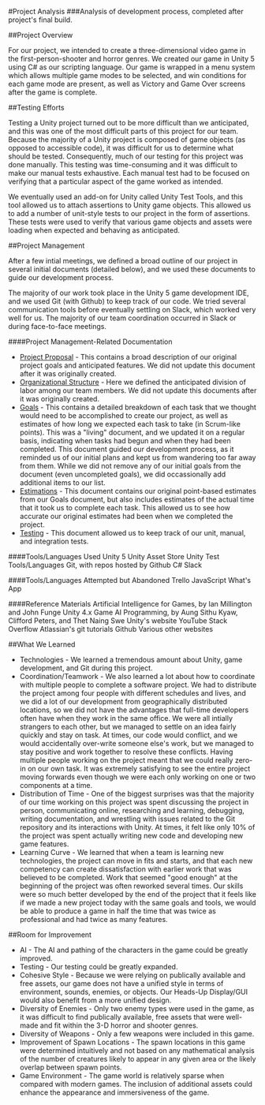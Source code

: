 #Project Analysis
###Analysis of development process, completed after project's final build.

##Project Overview

For our project, we intended to create a three-dimensional video game in the first-person-shooter and horror genres. We created our game in Unity 5 using C# as our scripting language. Our game is wrapped in a menu system which allows multiple game modes to be selected, and win conditions for each game mode are present, as well as Victory and Game Over screens after the game is complete.

##Testing Efforts

Testing a Unity project turned out to be more difficult than we anticipated, and this was one of the most difficult parts of this project for our team. Because the majority of a Unity project is composed of game objects (as opposed to accessible code), it was difficult for us to determine what should be tested. Consequently, much of our testing for this project was done manually. This testing was time-consuming and it was difficult to make our manual tests exhaustive. Each manual test had to be focused on verifying that a particular aspect of the game worked as intended.

We eventually used an add-on for Unity called Unity Test Tools, and this tool allowed us to attach assertions to Unity game objects. This allowed us to add a number of unit-style tests to our project in the form of assertions. These tests were used to verify that various game objects and assets were loading when expected and behaving as anticipated.

##Project Management 

After a few intial meetings, we defined a broad outline of our project in several initial documents (detailed below), and we used these documents to guide our development process.

The majority of our work took place in the Unity 5 game development IDE, and we used Git (with Github) to keep track of our code. We tried several communication tools before eventually settling on Slack, which worked very well for us. The majority of our team coordination occurred in Slack or during face-to-face meetings.

####Project Management-Related Documentation

* [Project Proposal](https://github.com/amikus/horror-game/blob/master/docs/Project%20Proposal.md) - This contains a broad description of our original project goals and anticipated features. We did not update this document after it was originally created.
* [Organizational Structure](https://github.com/amikus/horror-game/blob/master/docs/Organizational%20Structure.md) - Here we defined the anticipated division of labor among our team members. We did not update this documents after it was originally created.
* [Goals](https://github.com/amikus/horror-game/blob/master/docs/Goals.md) - This contains a detailed breakdown of each task that we thought would need to be accomplished to create our project, as well as estimates of how long we expected each task to take (in Scrum-like points). This was a "living" document, and we updated it on a regular basis, indicating when tasks had begun and when they had been completed. This document guided our development process, as it reminded us of our initial plans and kept us from wandering too far away from them. While we did not remove any of our initial goals from the document (even uncompleted goals), we did occassionally add additional items to our list.
* [Estimations](https://github.com/amikus/horror-game/blob/master/docs/Estimations.md) - This document contains our original point-based estimates from our Goals document, but also includes estimates of the actual time that it took us to complete each task. This allowed us to see how accurate our original estimates had been when we completed the project.
* [Testing](https://github.com/amikus/horror-game/blob/master/docs/Testing.md)  - This document allowed us to keep track of our unit, manual, and integration tests.

####Tools/Languages Used
Unity 5
Unity Asset Store
Unity Test Tools/Languages
Git, with repos hosted by Github
C#
Slack

####Tools/Languages Attempted but Abandoned
Trello
JavaScript
What's App

####Reference Materials
Artificial Intelligence for Games, by Ian Millington and John Funge
Unity 4.x Game AI Programming, by Aung Sithu Kyaw, Clifford Peters, and Thet Naing Swe
Unity's website
YouTube
Stack Overflow
Atlassian's git tutorials
Github
Various other websites

##What We Learned

* Technologies - We learned a tremendous amount about Unity, game development, and Git during this project.
* Coordination/Teamwork - We also learned a lot about how to coordinate with multiple people to complete a software project. We had to distribute the project among four people with different schedules and lives, and we did a lot of our development from geographically distributed locations, so we did not have the advantages that full-time developers often have when they work in the same office. We were all intially strangers to each other, but we managed to settle on an idea fairly quickly and stay on task. At times, our code would conflict, and we would accidentally over-write someone else's work, but we managed to stay positive and work together to resolve these conflicts. Having multiple people working on the project meant that we could really zero-in on our own task. It was extremely satisfying to see the entire project moving forwards even though we were each only working on one or two components at a time.
* Distribution of Time - One of the biggest surprises was that the majority of our time working on this project was spent discussing the project in person, communicating online, researching and learning, debugging, writing documentation, and wrestling with issues related to the Git repository and its interactions with Unity. At times, it felt like only  10% of the project was spent actually writing new code and developing new game features. 
* Learning Curve - We learned that when a team is learning new technologies, the project can move in fits and starts, and that each new competency can create dissatisfaction with earlier work that was believed to be completed. Work that seemed "good enough" at the beginning of the project was often reworked several times. Our skills were so much better developed by the end of the project that it feels like if we made a new project today with the same goals and tools, we would be able to produce a game in half the time that was twice as professional and had twice as many features.

##Room for Improvement

* AI - The AI and pathing of the characters in the game could be greatly improved.
* Testing - Our testing could be greatly expanded.
* Cohesive Style - Because we were relying on publically available and free assets, our game does not have a unified style in terms of environment, sounds, enemies, or objects. Our Heads-Up Display/GUI would also benefit from a more unified design.
* Diversity of Enemies - Only two enemy types were used in the game, as it was difficult to find publically available, free assets that were well-made and fit within the 3-D horror and shooter genres.
* Diversity of Weapons - Only a few weapons were included in this game.
* Improvement of Spawn Locations - The spawn locations in this game were determined intuitively and not based on any mathematical analysis of the number of creatures likely to appear in any given area or the likely overlap between spawn points.
* Game Environment - The game world is relatively sparse when compared with modern games. The inclusion of additional assets could enhance the appearance and immersiveness of the game. 